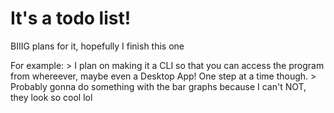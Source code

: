 # It's a todo list!

BIIIG plans for it, hopefully I finish this one

For example:
    > I plan on making it a CLI so that you can access the program from whereever, maybe even a Desktop App! One step at a time though.
    > Probably gonna do something with the bar graphs because I can't NOT, they look so cool lol
